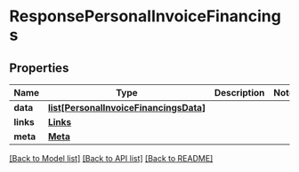 # ResponsePersonalInvoiceFinancings

## Properties
Name | Type | Description | Notes
------------ | ------------- | ------------- | -------------
**data** | [**list[PersonalInvoiceFinancingsData]**](PersonalInvoiceFinancingsData.md) |  | 
**links** | [**Links**](Links.md) |  | 
**meta** | [**Meta**](Meta.md) |  | 

[[Back to Model list]](../README.md#documentation-for-models) [[Back to API list]](../README.md#documentation-for-api-endpoints) [[Back to README]](../README.md)

